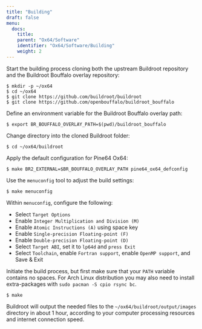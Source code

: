 ```yaml
---
title: "Building"
draft: false
menu:
  docs:
    title:
    parent: "Ox64/Software"
    identifier: "Ox64/Software/Building"
    weight: 2
---
```


Start the building process cloning both the upstream Buildroot repository and the Buildroot Bouffalo overlay repository:

```console
$ mkdir -p ~/ox64
$ cd ~/ox64
$ git clone https://github.com/buildroot/buildroot
$ git clone https://github.com/openbouffalo/buildroot_bouffalo
```

Define an environment variable for the Buildroot Bouffalo overlay path:

```console
$ export BR_BOUFFALO_OVERLAY_PATH=$(pwd)/buildroot_bouffalo
```

Change directory into the cloned Buildroot folder:

```console
$ cd ~/ox64/buildroot
```

Apply the default configuration for Pine64 Ox64:

```console
$ make BR2_EXTERNAL=$BR_BOUFFALO_OVERLAY_PATH pine64_ox64_defconfig
```

Use the `menuconfig` tool to adjust the build settings:

```console
$ make menuconfig
```

Within `menuconfig`, configure the following:

* Select `Target Options`
* Enable `Integer Multiplication and Division (M)`
* Enable `Atomic Instructions (A)` using space key
* Enable `Single-precision Floating-point (F)`
* Enable `Double-precision Floating-point (D)`
* Select `Target ABI`, set it to `lp64d` and `press Exit`
* Select `Toolchain`, enable `Fortran support`, enable `OpenMP support`, and Save & Exit

Initiate the build process, but first make sure that your `PATH` variable contains no spaces. For Arch Linux distribution you may also need to install extra-packages with `sudo pacman -S cpio rsync bc`.

```console
$ make
```

Buildroot will output the needed files to the `~/ox64/buildroot/output/images` directory in about 1 hour, according to your computer processing resources and internet connection speed.
